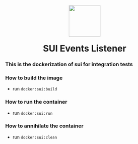 <div align="center">
  <img height="100x" src="https://bluefin.io/images/bluefin-logo.svg" />

  <h1 style="margin-top:20px;">SUI Events Listener</h1>

</div>

### This is the dockerization of sui for integration tests

### How to build the image

- run `docker:sui:build`

### How to run the container

- run `docker:sui:run`

### How to annihilate the container

- run `docker:sui:clean`
